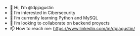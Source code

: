 - 👋 Hi, I’m @dpjagustin
- 👀 I’m interested in Cibersecurity
- 🌱 I’m currently learning Python and MySQL
- 💞️ I’m looking to collaborate on backend proyects
- 📫 How to reach me: https://www.linkedin.com/in/dpjagustin/

<!---
dpjagustin/dpjagustin is a ✨ special ✨ repository because its `README.md` (this file) appears on your GitHub profile.
You can click the Preview link to take a look at your changes.
--->
